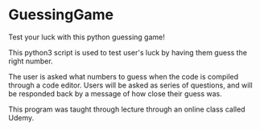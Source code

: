 # GuessingGame

Test your luck with this python guessing game!

This python3 script is used to test user's luck by having them guess the right number.
	
The user is asked what numbers to guess when the code is compiled through a code editor. Users will be asked as series of questions, and will be responded back by a message of how close their guess was.

This program was taught through lecture through an online class called Udemy.

